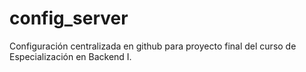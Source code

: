 # config_server

Configuración centralizada en github para proyecto final del curso de Especialización en Backend I.
